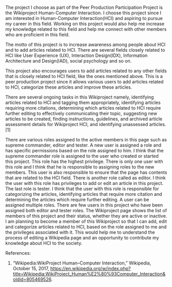 The project I choose as part of the Peer Production Participation Project is the Wikiproject Human-Computer Interaction. I choose this project since I am interested in Human-Computer Interaction(HCI) and aspiring to pursue my career in this field. Working on this project would also help me increase my knowledge related to this field and help me connect with other members who are proficient in this field.

The motto of this project is to increase awareness among people about HCI and to add articles related to HCI. There are several fields closely related to HCI like User Experience (UX), Interaction Design(IDX), Information Architecture and Design(IAD), social psychology and so on.

This project also encourages users to add articles related to any other fields that is closely related to HCI field, like the ones mentioned above. This is a peer production project since it allows various users to add articles related to HCI, categorize these articles and improve these articles.

There are several ongoing tasks in this Wikiproject namely, identifying articles related to HCI and tagging them appropriately, identifying articles requiring more citations, determining which articles related to HCI require further editing to effectively communicating their topic, suggesting new articles to be created, finding instructions, guidelines, and archived article assessment details for Wikiproject HCI, and identifying unassessed articles. [1]

There are various roles assigned to the active members in this page such as supreme commander, editor and tester. A new user is assigned a role and has specific permissions based on the role assigned to him. I think that the supreme commander role is assigned to the user who created or started this project. This role has the highest privilege. There is only one user with this role and I think that he is responsible to assigning roles to the new members. This user is also responsible to ensure that the page has contents that are related to the HCI field. There is another role called as editor. I think the user with this role has privileges to add or edit an article in this project. The last role is tester. I think that the user with this role is responsible for categorizing the articles, identifying articles that require more citation and determining the articles which require further editing. A user can be assigned multiple roles. There are few users in this project who have been assigned both editor and tester roles. The Wikiproject page shows the list of members of this project and their status, whether they are active or inactive. I am planning to become a member of this Wikiproject so that I can add, edit and categorize articles related to HCI, based on the role assigned to me and the privileges associated with it. This would help me to understand the process of editing a Wikipedia page and an opportunity to contribute my knowledge about HCI to the society.

References:
1.	“Wikipedia:WikiProject Human–Computer Interaction,” Wikipedia, October 15, 2017, https://en.wikipedia.org/w/index.php?title=Wikipedia:WikiProject_Human%E2%80%93Computer_Interaction&oldid=805469526.
